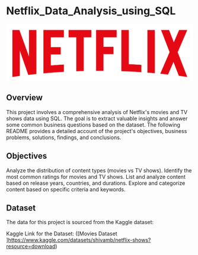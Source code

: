 # Netflix_Data_Analysis_using_SQL

![Netflix Logo](https://github.com/sumedhkulkarni7/Netflix_Data_Analysis_using_SQL/blob/main/Netflix%20logo.png)

## Overview
This project involves a comprehensive analysis of Netflix's movies and TV shows data using SQL. The goal is to extract valuable insights and answer some common business questions based on the dataset. The following README provides a detailed account of the project's objectives, business problems, solutions, findings, and conclusions.

## Objectives
Analyze the distribution of content types (movies vs TV shows).
Identify the most common ratings for movies and TV shows.
List and analyze content based on release years, countries, and durations.
Explore and categorize content based on specific criteria and keywords.

## Dataset
The data for this project is sourced from the Kaggle dataset:

Kaggle Link for the Dataset: ([Movies Dataset ]https://www.kaggle.com/datasets/shivamb/netflix-shows?resource=download)
